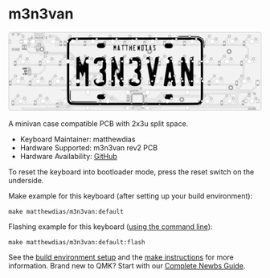 # m3n3van

![](https://raw.githubusercontent.com/matthewdias/m3n3van/f642037703cfac5deba284ef7671c0564fdd8d4d/rev2/bottom.svg)

A minivan case compatible PCB with 2x3u split space.

-   Keyboard Maintainer: matthewdias
-   Hardware Supported: m3n3van rev2 PCB
-   Hardware Availability: [GitHub](https://github.com/matthewdias/m3n3van/tree/main/rev2)

To reset the keyboard into bootloader mode, press the reset switch on the underside.

Make example for this keyboard (after setting up your build environment):

    make matthewdias/m3n3van:default

Flashing example for this keyboard ([using the command line](https://docs.qmk.fm/#/newbs_flashing?id=flash-your-keyboard-from-the-command-line)):

    make matthewdias/m3n3van:default:flash

See the [build environment setup](https://docs.qmk.fm/#/getting_started_build_tools) and the [make instructions](https://docs.qmk.fm/#/getting_started_make_guide) for more information. Brand new to QMK? Start with our [Complete Newbs Guide](https://docs.qmk.fm/#/newbs).
